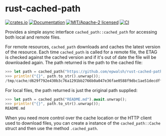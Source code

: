 # rust-cached-path

[![crates.io](https://img.shields.io/crates/v/cached-path.svg)](https://crates.io/crates/cached-path)
[![Documentation](https://docs.rs/cached-path/badge.svg)](https://docs.rs/cached-path)
[![MIT/Apache-2 licensed](https://img.shields.io/crates/l/cached-path.svg)](./LICENSE)
[![CI](https://github.com/epwalsh/rust-cached-path/workflows/CI/badge.svg)](https://github.com/epwalsh/rust-cached-path/actions?query=workflow%3ACI)

Provides a simple async interface `cached_path::cached_path` for accessing both local and remote files.

For remote resources, `cached_path` downloads and caches the latest version of the resource. Each time `cached_path` is called for a remote file, the ETAG is checked against the cached version and if it's out of date the file will be downloaded again. The path returned is the path to the cached file:

```rust
>>> let path = cached_path("https://github.com/epwalsh/rust-cached-path/blob/master/README.md").await.unwrap();
>>> println!("{}", path.to_str().unwrap());
/tmp/cache/d629f792e430b3c76a1291bb2766b0a047e36fae0588f9dbc1ae51decdff691b.70bec105b4158ed9a1747fea67a43f5dee97855c64d62b6ec3742f4cfdb5feda
```

For local files, the path returned is just the original path supplied:

```rust
>>> let path = cached_path("README.md").await.unwrap();
>>> println!("{}", path.to_str().unwrap());
README.md
```

When you need more control over the cache location or the HTTP client used to download files, you can create a instance of the `cached_path::Cache` struct and then use the method `.cached_path`.
